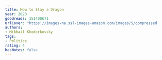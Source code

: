 ```yaml
---
title: How to Slay a Dragon
year: 2023
goodreads: 151400671
urlCover: "https://images-na.ssl-images-amazon.com/images/S/compressed.photo.goodreads.com/books/1684209886i/151400671.jpg"
authors:
- Mikhail Khodorkovsky
tags:
- Politics
rating: 4
hasNotes: false
---
```

